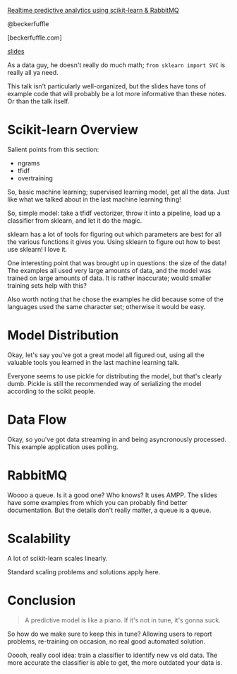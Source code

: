[Realtime predictive analytics using scikit-learn & RabbitMQ](https://us.pycon.org/2014/schedule/presentation/224/)

@beckerfuffle

[beckerfuffle.com]

[slides](github.com/mdbecker)

As a data guy, he doesn't really do much math; `from sklearn import SVC`
is really all ya need.

This talk isn't particularly well-organized, but the slides have tons of
example code that will probably be a lot more informative than these
notes. Or than the talk itself.

Scikit-learn Overview
=====================

Salient points from this section:

- ngrams
- tfidf
- overtraining

So, basic machine learning; supervised learning model, get all the data.
Just like what we talked about in the last machine learning thing!

So, simple model: take a tfidf vectorizer, throw it into a pipeline,
load up a classifier from sklearn, and let it do the magic.

sklearn has a lot of tools for figuring out which parameters are best
for all the various functions it gives you. Using sklearn to figure out
how to best use sklearn! I love it.

One interesting point that was brought up in questions: the size of the
data! The examples all used very large amounts of data, and the model
was trained on large amounts of data. It is rather inaccurate; would
smaller training sets help with this?

Also worth noting that he chose the examples he did because some of the
languages used the same character set; otherwise it would be easy.

Model Distribution
==================

Okay, let's say you've got a great model all figured out, using all the
valuable tools you learned in the last machine learning talk.

Everyone seems to use pickle for distributing the model, but that's
clearly dumb. Pickle is still the recommended way of serializing the
model according to the scikit people.

Data Flow
=========

Okay, so you've got data streaming in and being asyncronously processed.
This example application uses polling.

RabbitMQ
========

Woooo a queue. Is it a good one? Who knows? It uses AMPP. The slides
have some examples from which you can probably find better
documentation. But the details don't really matter, a queue is a queue.

Scalability
===========

A lot of scikit-learn scales linearly.

Standard scaling problems and solutions apply here.

Conclusion
==========

> A predictive model is like a piano. If it's not in tune, it's gonna
> suck.

So how do we make sure to keep this in tune? Allowing users to report
problems, re-training on occasion, no real good automated solution.

Ooooh, really cool idea: train a classifier to identify new vs old data.
The more accurate the classifier is able to get, the more outdated your
data is.
